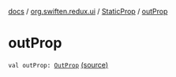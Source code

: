[docs](../../index.md) / [org.swiften.redux.ui](../index.md) / [StaticProp](index.md) / [outProp](./out-prop.md)

# outProp

`val outProp: `[`OutProp`](index.md#OutProp) [(source)](https://github.com/protoman92/KotlinRedux/tree/master/common/common-ui/src/main/kotlin/org/swiften/redux/ui/Props.kt#L28)